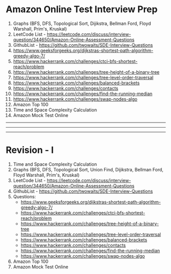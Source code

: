 # Amazon Online Test Interview Prep 

1) Graphs (BFS, DFS, Topological Sort, Dijikstra, Bellman Ford, Floyd Warshall, Prim's, Kruskal)
2) LeetCode List - https://leetcode.com/discuss/interview-question/344650/Amazon-Online-Assessment-Questions
3) GithubList - https://github.com/twowaits/SDE-Interview-Questions
4) https://www.geeksforgeeks.org/dijkstras-shortest-path-algorithm-greedy-algo-7/
5) https://www.hackerrank.com/challenges/ctci-bfs-shortest-reach/problem
6) https://www.hackerrank.com/challenges/tree-height-of-a-binary-tree
7) https://www.hackerrank.com/challenges/tree-level-order-traversal
8) https://www.hackerrank.com/challenges/balanced-brackets
9) https://www.hackerrank.com/challenges/contacts
10) https://www.hackerrank.com/challenges/find-the-running-median
11) https://www.hackerrank.com/challenges/swap-nodes-algo
12) Amazon Top 100
13) Time and Space Complexity Calculation
14) Amazon Mock Test Online
-------------------
-------------------
------------------
# Revision - I
1) Time and Space Complexity Calculation
2) Graphs (BFS, DFS, Topological Sort, Union Find, Dijikstra, Bellman Ford, Floyd Warshall, Prim's, Kruskal)
3) LeetCode List - https://leetcode.com/discuss/interview-question/344650/Amazon-Online-Assessment-Questions
4) GithubList - https://github.com/twowaits/SDE-Interview-Questions
5) Questions: 
    * https://www.geeksforgeeks.org/dijkstras-shortest-path-algorithm-greedy-algo-7/
    * https://www.hackerrank.com/challenges/ctci-bfs-shortest-reach/problem
    * https://www.hackerrank.com/challenges/tree-height-of-a-binary-tree
    * https://www.hackerrank.com/challenges/tree-level-order-traversal
    * https://www.hackerrank.com/challenges/balanced-brackets
    * https://www.hackerrank.com/challenges/contacts
    * https://www.hackerrank.com/challenges/find-the-running-median
    * https://www.hackerrank.com/challenges/swap-nodes-algo
6) Amazon Top 100
7) Amazon Mock Test Online
